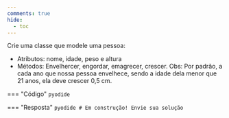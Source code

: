 ```yaml
---
comments: true
hide:
  - toc
---
```


Crie uma classe que modele uma pessoa:

- Atributos: nome, idade, peso e altura
- Métodos: Envelhercer, engordar, emagrecer, crescer. Obs: Por padrão, a cada ano que nossa pessoa envelhece, sendo a idade dela menor que 21 anos, ela deve crescer 0,5 cm.

=== "Código"
	```pyodide
	```

=== "Resposta"
	```pyodide
	# Em construção! Envie sua solução
	```
